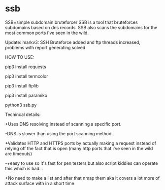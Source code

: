 # ssb
SSB=simple subdomain bruteforcer
SSB is a tool that bruteforces subdomains based on dns records.
SSB also scans the subdomains for the most common ports i've seen in the wild.

Update: markv3: SSH Bruteforce added and ftp threads increased, problems with report generating solved


HOW TO USE:

pip3 install requests

pip3 install termcolor

pip3 install ftplib

pip3 install paramiko

python3 ssb.py




Techincal details:

+Uses DNS resolving instead of scanning a specific port.


-DNS is slower than using the port scanning method.


+Validates HTTP and HTTPS ports by actually making a request instead of relying off the fact that is open (many http ports that i've seen in the wild are timeouts)


-+easy to use so it's fast for pen testers but also script kiddies can operate this which is bad...


+No need to make a list and after that nmap them aka it covers a lot more of attack surface with in a short time
